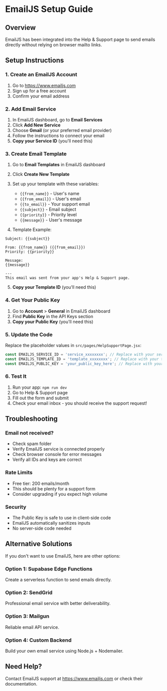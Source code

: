 # EmailJS Setup Guide

## Overview
EmailJS has been integrated into the Help & Support page to send emails directly without relying on browser mailto links.

## Setup Instructions

### 1. Create an EmailJS Account
1. Go to https://www.emailjs.com
2. Sign up for a free account
3. Confirm your email address

### 2. Add Email Service
1. In EmailJS dashboard, go to **Email Services**
2. Click **Add New Service**
3. Choose **Gmail** (or your preferred email provider)
4. Follow the instructions to connect your email
5. **Copy your Service ID** (you'll need this)

### 3. Create Email Template
1. Go to **Email Templates** in EmailJS dashboard
2. Click **Create New Template**
3. Set up your template with these variables:
   - `{{from_name}}` - User's name
   - `{{from_email}}` - User's email
   - `{{to_email}}` - Your support email
   - `{{subject}}` - Email subject
   - `{{priority}}` - Priority level
   - `{{message}}` - User's message

4. Template Example:
```
Subject: {{subject}}

From: {{from_name}} ({{from_email}})
Priority: {{priority}}

Message:
{{message}}

---
This email was sent from your app's Help & Support page.
```

5. **Copy your Template ID** (you'll need this)

### 4. Get Your Public Key
1. Go to **Account** > **General** in EmailJS dashboard
2. Find **Public Key** in the API Keys section
3. **Copy your Public Key** (you'll need this)

### 5. Update the Code
Replace the placeholder values in `src/pages/HelpSupportPage.jsx`:

```javascript
const EMAILJS_SERVICE_ID = 'service_xxxxxxxx'; // Replace with your service ID
const EMAILJS_TEMPLATE_ID = 'template_xxxxxxxx'; // Replace with your template ID  
const EMAILJS_PUBLIC_KEY = 'your_public_key_here'; // Replace with your public key
```

### 6. Test It
1. Run your app: `npm run dev`
2. Go to Help & Support page
3. Fill out the form and submit
4. Check your email inbox - you should receive the support request!

## Troubleshooting

### Email not received?
- Check spam folder
- Verify EmailJS service is connected properly
- Check browser console for error messages
- Verify all IDs and keys are correct

### Rate Limits
- Free tier: 200 emails/month
- This should be plenty for a support form
- Consider upgrading if you expect high volume

### Security
- The Public Key is safe to use in client-side code
- EmailJS automatically sanitizes inputs
- No server-side code needed

## Alternative Solutions

If you don't want to use EmailJS, here are other options:

### Option 1: Supabase Edge Functions
Create a serverless function to send emails directly.

### Option 2: SendGrid
Professional email service with better deliverability.

### Option 3: Mailgun
Reliable email API service.

### Option 4: Custom Backend
Build your own email service using Node.js + Nodemailer.

## Need Help?
Contact EmailJS support at https://www.emailjs.com or check their documentation.

